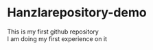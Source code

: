 # Hanzlarepository-demo
This is my first github repository 
<br>
I am doing my first experience on it

